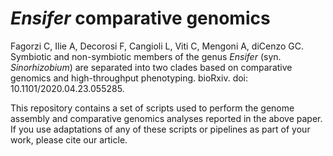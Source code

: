 # *Ensifer* comparative genomics

Fagorzi C, Ilie A, Decorosi F, Cangioli L, Viti C, Mengoni A, diCenzo GC. Symbiotic and non-symbiotic members of the genus *Ensifer* (syn. *Sinorhizobium*) are separated into two clades based on comparative genomics and high-throughput phenotyping. bioRxiv. doi: 10.1101/2020.04.23.055285.

This repository contains a set of scripts used to perform the genome assembly and comparative genomics analyses reported in the above paper. If you use adaptations of any of these scripts or pipelines as part of your work, please cite our article.
